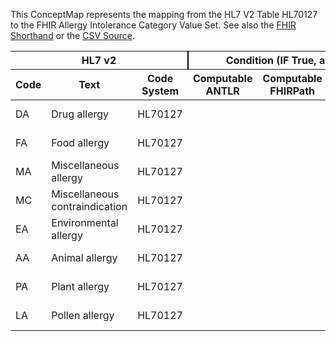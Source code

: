
This ConceptMap represents the mapping from the HL7 V2 Table HL70127 to the FHIR Allergy Intolerance Category Value Set. See also the <a href='https://github.com/HL7/v2-to-fhir/blob/master/input/fsh/Table HL70127 to Allergy Intolerance Category.fsh'>FHIR Shorthand</a> or the <a href='https://github.com/HL7/v2-to-fhir/blob/master/mappings/codesystems/HL7 Concept Map_ AllergenType%5BAllergyIntoleranceCategory%5D - Sheet1.csv'>CSV Source</a>.
<table class='grid'><thead>
<tr><th colspan='3' style='border-right: 2px solid black;'>HL7 v2</th><th colspan='3' style='border-right: 2px solid black;'>Condition (IF True, args)</th><th colspan='4'>HL7 FHIR</th><th rowspan='2'>Comments</th></tr>
<tr><th>Code</th><th>Text</th><th>Code System</th><th>Computable ANTLR</th><th>Computable FHIRPath</th><th>Narrative</th><th>Code</th><th>Proposed Extension</th><th>Display</th><th>Code System</th></tr></thead>
<tbody>
<tr><td>DA</td><td>Drug allergy</td><td style='border-right: 2px'>HL70127</td><td style='border-right: 2px'></td><td style='border-right: 2px'></td><td style='border-right: 2px'></td><td>medication</td><td style='border-right: 2px'></td><td>Medication</td><td><a href='https://hl7.org/fhir/R4/codesystem-allergy-intolerance-category.html'>http://hl7.org/fhir/allergy-intolerance-category</a></td><td style='border-right: 2px'></td></tr>
<tr><td>FA</td><td>Food allergy</td><td style='border-right: 2px'>HL70127</td><td style='border-right: 2px'></td><td style='border-right: 2px'></td><td style='border-right: 2px'></td><td>food</td><td style='border-right: 2px'></td><td>Food</td><td><a href='https://hl7.org/fhir/R4/codesystem-allergy-intolerance-category.html'>http://hl7.org/fhir/allergy-intolerance-category</a></td><td style='border-right: 2px'></td></tr>
<tr><td>MA</td><td>Miscellaneous allergy</td><td style='border-right: 2px'>HL70127</td><td style='border-right: 2px'></td><td style='border-right: 2px'></td><td style='border-right: 2px'></td><td style='border-right: 2px'></td><td style='border-right: 2px'></td><td style='border-right: 2px'></td><td style='border-right: 2px'></td><td style='border-right: 2px'></td></tr>
<tr><td>MC</td><td>Miscellaneous contraindication</td><td style='border-right: 2px'>HL70127</td><td style='border-right: 2px'></td><td style='border-right: 2px'></td><td style='border-right: 2px'></td><td style='border-right: 2px'></td><td style='border-right: 2px'></td><td style='border-right: 2px'></td><td style='border-right: 2px'></td><td style='border-right: 2px'></td></tr>
<tr><td>EA</td><td>Environmental allergy</td><td style='border-right: 2px'>HL70127</td><td style='border-right: 2px'></td><td style='border-right: 2px'></td><td style='border-right: 2px'></td><td>environment</td><td style='border-right: 2px'></td><td>Environment</td><td><a href='https://hl7.org/fhir/R4/codesystem-allergy-intolerance-category.html'>http://hl7.org/fhir/allergy-intolerance-category</a></td><td style='border-right: 2px'></td></tr>
<tr><td>AA</td><td>Animal allergy</td><td style='border-right: 2px'>HL70127</td><td style='border-right: 2px'></td><td style='border-right: 2px'></td><td style='border-right: 2px'></td><td>biologic</td><td style='border-right: 2px'></td><td>Biologic</td><td><a href='https://hl7.org/fhir/R4/codesystem-allergy-intolerance-category.html'>http://hl7.org/fhir/allergy-intolerance-category</a></td><td style='border-right: 2px'></td></tr>
<tr><td>PA</td><td>Plant allergy</td><td style='border-right: 2px'>HL70127</td><td style='border-right: 2px'></td><td style='border-right: 2px'></td><td style='border-right: 2px'></td><td>environment</td><td style='border-right: 2px'></td><td>Environment</td><td><a href='https://hl7.org/fhir/R4/codesystem-allergy-intolerance-category.html'>http://hl7.org/fhir/allergy-intolerance-category</a></td><td style='border-right: 2px'></td></tr>
<tr><td>LA</td><td>Pollen allergy</td><td style='border-right: 2px'>HL70127</td><td style='border-right: 2px'></td><td style='border-right: 2px'></td><td style='border-right: 2px'></td><td>environment</td><td style='border-right: 2px'></td><td>Environment</td><td><a href='https://hl7.org/fhir/R4/codesystem-allergy-intolerance-category.html'>http://hl7.org/fhir/allergy-intolerance-category</a></td><td style='border-right: 2px'></td></tr>
</tbody></table>
